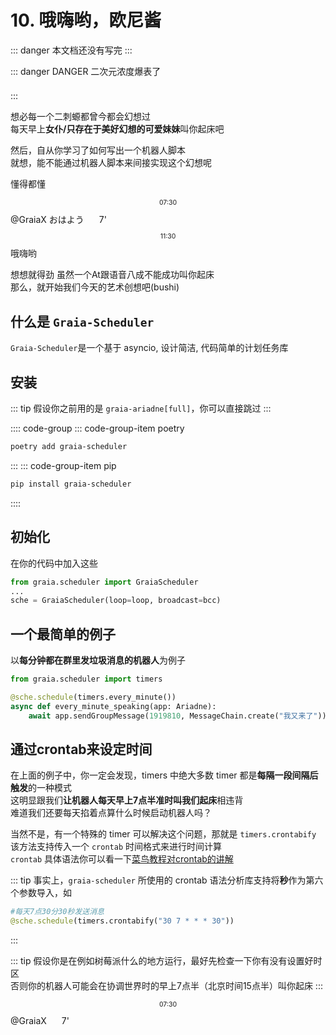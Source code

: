 # 10. 哦嗨哟，欧尼酱

::: danger
本文档还没有写完
:::

::: danger DANGER 二次元浓度爆表了<div style="height:0.5em"></div>
:::

想必每一个二刺螈都曾今都会幻想过  
每天早上**女仆/只存在于美好幻想的可爱妹妹**叫你起床吧

然后，自从你学习了如何写出一个机器人脚本  
就想，能不能通过机器人脚本来间接实现这个幻想呢

懂得都懂 <AudioBar></AudioBar>

<ChatPanel title="GraiaCommunity">
<p style = "text-align:center; font-size:0.75em">07:30</p>
  <ChatMessage name="Hanser" :avatar="$withBase('/avatar/hanser.webp')"><a>@GraiaX</a> おはよう</ChatMessage>
  <ChatMessage name="Hanser" :avatar="$withBase('/avatar/hanser.webp')">
    <SimpleAudio audio="/voices/11_欧尼酱快起床.mp3"></SimpleAudio> <span style="margin-right:20px;"></span>7'
  </ChatMessage>
  <p style = "text-align:center; font-size:0.75em">11:30</p>
  <ChatMessage name="GraiaX" onright>哦嗨哟</ChatMessage>
</ChatPanel>

想想就得劲 <Curtain>虽然一个At跟语音八成不能成功叫你起床</Curtain>  
那么，就开始我们今天的艺术创想吧(bushi)

## 什么是 `Graia-Scheduler`

`Graia-Scheduler`是一个基于 asyncio, 设计简洁, 代码简单的计划任务库  

## 安装

::: tip
假设你之前用的是 `graia-ariadne[full]`，你可以直接跳过
:::

:::: code-group
::: code-group-item poetry

``` bash
poetry add graia-scheduler
```

:::
::: code-group-item pip

```bash
pip install graia-scheduler
```

::::

## 初始化

在你的代码中加入这些

```python
from graia.scheduler import GraiaScheduler
...
sche = GraiaScheduler(loop=loop, broadcast=bcc)
```

## 一个最简单的例子

以**每分钟都在群里发垃圾消息的机器人**为例子

```python
from graia.scheduler import timers

@sche.schedule(timers.every_minute())
async def every_minute_speaking(app: Ariadne):
    await app.sendGroupMessage(1919810, MessageChain.create("我又来了"))
```

## 通过crontab来设定时间

在上面的例子中，你一定会发现，timers 中绝大多数 timer 都是**每隔一段间隔后触发**的一种模式  
这明显跟我们**让机器人每天早上7点半准时叫我们起床**相违背  
难道我们还要每天掐着点算什么时候启动机器人吗？

当然不是，有一个特殊的 timer 可以解决这个问题，那就是 `timers.crontabify`
该方法支持传入一个 `crontab` 时间格式来进行时间计算  
`crontab` 具体语法你可以看一下[菜鸟教程对crontab的讲解](https://www.runoob.com/linux/linux-comm-crontab.html)

::: tip
事实上，`graia-scheduler` 所使用的 crontab 语法分析库支持将**秒**作为第六个参数导入，如

``` python
#每天7点30分30秒发送消息
@sche.schedule(timers.crontabify("30 7 * * * 30"))
```

:::

::: tip
假设你是在例如树莓派什么的地方运行，最好先检查一下你有没有设置好时区  
否则你的机器人可能会在协调世界时的早上7点半（北京时间15点半）叫你起床
:::

<ChatPanel title="GraiaCommunity">
<p style = "text-align:center; font-size:0.75em">07:30</p>
  <ChatMessage name="Hanser" :avatar="$withBase('/avatar/hanser.webp')"><a>@GraiaX</a></ChatMessage>
  <ChatMessage name="Hanser" :avatar="$withBase('/avatar/hanser.webp')">
    <SimpleAudio audio="/voices/11_起床搬砖辣.mp3"></SimpleAudio> <span style="margin-right:20px;"></span>7'
  </ChatMessage>
</ChatPanel>
